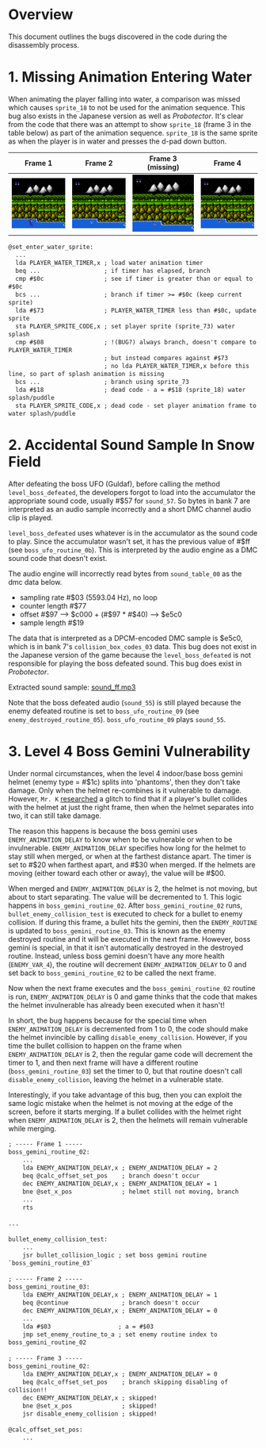 # Overview

This document outlines the bugs discovered in the code during the disassembly
process.

# 1. Missing Animation Entering Water

When animating the player falling into water, a comparison was missed which
causes `sprite_18` to not be used for the animation sequence.  This bug also
exists in the Japanese version as well as _Probotector_.  It's clear from the
code that there was an attempt to show `sprite_18` (frame 3 in the table below)
as part of the animation sequence.  `sprite_18` is the same sprite as when the
player is in water and presses the d-pad down button.

| Frame 1                             | Frame 2                             | Frame 3 (missing)                   | Frame 4                             |
|-------------------------------------|-------------------------------------|-------------------------------------|-------------------------------------|
| ![0](attachments/pw_0.png?raw=true) | ![1](attachments/pw_1.png?raw=true) | ![2](attachments/pw_2.png?raw=true) | ![3](attachments/pw_3.png?raw=true) |


```
@set_enter_water_sprite:
  ...
  lda PLAYER_WATER_TIMER,x ; load water animation timer
  beq ...                  ; if timer has elapsed, branch
  cmp #$0c                 ; see if timer is greater than or equal to #$0c
  bcs ...                  ; branch if timer >= #$0c (keep current sprite)
  lda #$73                 ; PLAYER_WATER_TIMER less than #$0c, update sprite
  sta PLAYER_SPRITE_CODE,x ; set player sprite (sprite_73) water splash
  cmp #$08                 ; !(BUG?) always branch, doesn't compare to PLAYER_WATER_TIMER
                           ; but instead compares against #$73
                           ; no lda PLAYER_WATER_TIMER,x before this line, so part of splash animation is missing
  bcs ...                  ; branch using sprite_73
  lda #$18                 ; dead code - a = #$18 (sprite_18) water splash/puddle
  sta PLAYER_SPRITE_CODE,x ; dead code - set player animation frame to water splash/puddle
```

# 2. Accidental Sound Sample In Snow Field

After defeating the boss UFO (Guldaf), before calling the method
`level_boss_defeated`, the developers forgot to load into the accumulator the
appropriate sound code, usually #$57 for `sound_57`.  So bytes in bank 7 are
interpreted as an audio sample incorrectly and a short DMC channel audio clip is
played.

`level_boss_defeated` uses whatever is in the accumulator as the sound code to
play. Since the accumulator wasn't set, it has the previous value of #$ff (see
`boss_ufo_routine_0b`).  This is interpreted by the audio engine as a DMC sound
code that doesn't exist.

The audio engine will incorrectly read bytes from `sound_table_00` as the dmc
data below.

  * sampling rate #$03 (5593.04 Hz), no loop
  * counter length #$77
  * offset #$97 --> $c000 + (#$97 * #$40) --> $e5c0
  * sample length #$19

The data that is interpreted as a DPCM-encoded DMC sample is $e5c0, which is
in bank 7's `collision_box_codes_03` data.  This bug does not exist in the
Japanese version of the game because the `level_boss_defeated` is not
responsible for playing the boss defeated sound.  This bug does exist in
_Probotector_.

Extracted sound sample: [sound_ff.mp3](attachments/sound_ff.mp3?raw=true)

Note that the boss defeated audio (`sound_55`) is still played because the enemy
defeated routine is set to `boss_ufo_routine_09` (see
`enemy_destroyed_routine_05`).  `boss_ufo_routine_09` plays `sound_55`.

# 3. Level 4 Boss Gemini Vulnerability

Under normal circumstances, when the level 4 indoor/base boss gemini helmet
(enemy type = #$1c) splits into 'phantoms', then they don't take damage.  Only
when the helmet re-combines is it vulnerable to damage.  However, `Mr. K`
[researched](http://www.youtube.com/watch?v=hL1BMFRt6aA) a glitch to find that
if a player's bullet collides with the helmet at just the right frame, then when
the helmet separates into two, it can still take damage.

The reason this happens is because the boss gemini uses `ENEMY_ANIMATION_DELAY`
to know when to be vulnerable or when to be invulnerable.
`ENEMY_ANIMATION_DELAY` specifies how long for the helmet to stay still when
merged, or when at the farthest distance apart. The timer is set to #$20 when
farthest apart, and #$30 when merged.  If the helmets are moving (either toward
each other or away), the value will be #$00.

When merged and `ENEMY_ANIMATION_DELAY` is 2, the helmet is not moving, but
about to start separating.  The value will be decremented to 1.  This logic
happens in `boss_gemini_routine_02`.  After `boss_gemini_routine_02` runs,
`bullet_enemy_collision_test` is executed to check for a bullet to enemy
collision.  If during this frame, a bullet hits the gemini, then the
`ENEMY_ROUTINE` is updated to `boss_gemini_routine_03`. This is known as the
enemy destroyed routine and it will be executed in the next frame.  However,
boss gemini is special, in that it isn't automatically destroyed in the
destroyed routine. Instead, unless boss gemini doesn't have any more health
(`ENEMY_VAR_4`), the routine will decrement `ENEMY_ANIMATION_DELAY` to 0 and
set back to `boss_gemini_routine_02` to be called the next frame.

Now when the next frame executes and the `boss_gemini_routine_02` routine is
run, `ENEMY_ANIMATION_DELAY` is 0 and game thinks that the code that makes the
helmet invulnerable has already been executed when it hasn't!

In short, the bug happens because for the special time when
`ENEMY_ANIMATION_DELAY` is decremented from 1 to 0, the code should make the
helmet invincible by calling `disable_enemy_collision`.  However, if you time
the bullet collision to happen on the frame when `ENEMY_ANIMATION_DELAY` is 2,
then the regular game code will decrement the timer to 1, and then next frame
will have a different routine (`boss_gemini_routine_03`) set the timer to
0, but that routine doesn't call `disable_enemy_collision`, leaving the helmet
in a vulnerable state.

Interestingly, if you take advantage of this bug, then you can exploit the same
logic mistake when the helmet is not moving at the edge of the screen, before it
starts merging.  If a bullet collides with the helmet right when
`ENEMY_ANIMATION_DELAY` is 2, then the helmets will remain vulnerable while
merging.

```
; ----- Frame 1 -----
boss_gemini_routine_02:
    ...
    lda ENEMY_ANIMATION_DELAY,x ; ENEMY_ANIMATION_DELAY = 2
    beq @calc_offset_set_pos    ; branch doesn't occur
    dec ENEMY_ANIMATION_DELAY,x ; ENEMY_ANIMATION_DELAY = 1
    bne @set_x_pos              ; helmet still not moving, branch
    ...
    rts

...

bullet_enemy_collision_test:
    ...
    jsr bullet_collision_logic ; set boss gemini routine `boss_gemini_routine_03`

; ----- Frame 2 -----
boss_gemini_routine_03:
    lda ENEMY_ANIMATION_DELAY,x ; ENEMY_ANIMATION_DELAY = 1
    beq @continue               ; branch doesn't occur
    dec ENEMY_ANIMATION_DELAY,x ; ENEMY_ANIMATION_DELAY = 0
    ...
    lda #$03                   ; a = #$03
    jmp set_enemy_routine_to_a ; set enemy routine index to boss_gemini_routine_02

; ----- Frame 3 -----
boss_gemini_routine_02:
    lda ENEMY_ANIMATION_DELAY,x ; ENEMY_ANIMATION_DELAY = 0
    beq @calc_offset_set_pos    ; branch skipping disabling of collision!!
    dec ENEMY_ANIMATION_DELAY,x ; skipped!
    bne @set_x_pos              ; skipped!
    jsr disable_enemy_collision ; skipped!

@calc_offset_set_pos:
    ...
```